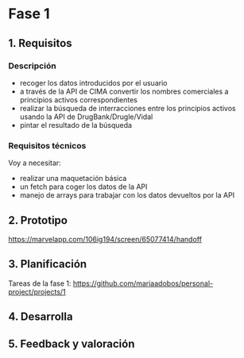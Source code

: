 # Fase 1

## 1. Requisitos

### Descripción

* recoger los datos introducidos por el usuario
* a través de la API de CIMA convertir los nombres comerciales a principios activos correspondientes
* realizar la búsqueda de interracciones entre los principios activos usando la API de DrugBank/Drugle/Vidal
* pintar el resultado de la búsqueda

### Requisitos técnicos

Voy a necesitar:
* realizar una maquetación básica
* un fetch para coger los datos de la API
* manejo de arrays para trabajar con los datos devueltos por la API

## 2. Prototipo

<https://marvelapp.com/106ig194/screen/65077414/handoff>

## 3. Planificación

Tareas de la fase 1: <https://github.com/mariaadobos/personal-project/projects/1>

## 4. Desarrolla

## 5. Feedback y valoración
